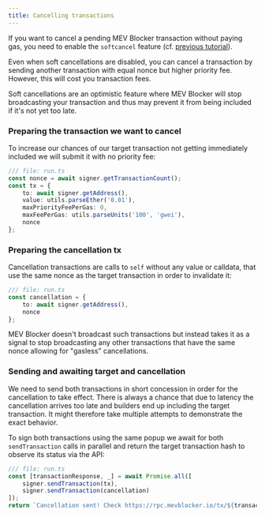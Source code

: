 ```yaml
---
title: Cancelling transactions
---
```


If you want to cancel a pending MEV Blocker transaction without paying gas, you need to enable the `softcancel` feature (cf. [previous tutorial](tutorial/quote-connect)).

Even when soft cancellations are disabled, you can cancel a transaction by sending another transaction with equal nonce but higher priority fee.
However, this will cost you transaction fees.

Soft cancellations are an optimistic feature where MEV Blocker will stop broadcasting your transaction and thus may prevent it from being included if it's not yet too late.

### Preparing the transaction we want to cancel

To increase our chances of our target transaction not getting immediately included we will submit it with no priority fee:

```typescript
/// file: run.ts
const nonce = await signer.getTransactionCount();
const tx = {
	to: await signer.getAddress(),
	value: utils.parseEther('0.01'),
	maxPriorityFeePerGas: 0,
	maxFeePerGas: utils.parseUnits('100', 'gwei'),
	nonce
};
```

### Preparing the cancellation tx

Cancellation transactions are calls to `self` without any value or calldata, that use the same nonce as the target transaction in order to invalidate it:

```typescript
/// file: run.ts
const cancellation = {
	to: await signer.getAddress(),
	nonce
};
```

MEV Blocker doesn't broadcast such transactions but instead takes it as a signal to stop broadcasting any other transactions that have the same nonce allowing for "gasless" cancellations.

### Sending and awaiting target and cancellation

We need to send both transactions in short concession in order for the cancellation to take effect.
There is always a chance that due to latency the cancellation arrives too late and builders end up including the target transaction.
It might therefore take multiple attempts to demonstrate the exact behavior.

To sign both transactions using the same popup we await for both `sendTransaction` calls in parallel and return the target transaction hash to observe its status via the API:

```typescript
/// file: run.ts
const [transactionResponse, _] = await Promise.all([
	signer.sendTransaction(tx),
	signer.sendTransaction(cancellation)
]);
return `Cancellation sent! Check https://rpc.mevblocker.io/tx/${transactionResponse.hash}`;
```

